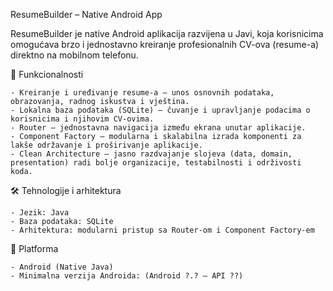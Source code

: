 ResumeBuilder – Native Android App

ResumeBuilder je native Android aplikacija razvijena u Javi, koja korisnicima omogućava brzo i jednostavno kreiranje profesionalnih CV-ova (resume-a) direktno na mobilnom telefonu.

🚀 Funkcionalnosti

    - Kreiranje i uređivanje resume-a – unos osnovnih podataka, obrazovanja, radnog iskustva i vještina.
    - Lokalna baza podataka (SQLite) – čuvanje i upravljanje podacima o korisnicima i njihovim CV-ovima.
    - Router – jednostavna navigacija između ekrana unutar aplikacije.
    - Component Factory – modularna i skalabilna izrada komponenti za lakše održavanje i proširivanje aplikacije.
    - Clean Architecture – jasno razdvajanje slojeva (data, domain, presentation) radi bolje organizacije, testabilnosti i održivosti koda.

🛠️ Tehnologije i arhitektura

    - Jezik: Java
    - Baza podataka: SQLite
    - Arhitektura: modularni pristup sa Router-om i Component Factory-em

📱 Platforma

    - Android (Native Java)
    - Minimalna verzija Androida: (Android ?.? – API ??)
